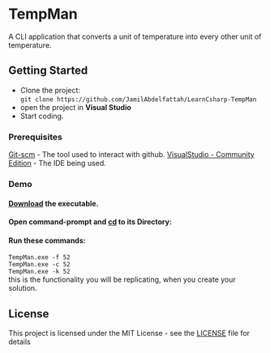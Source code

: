 # TempMan
A CLI application that converts a unit of temperature into every other unit of temperature.

## Getting Started
* Clone the project: <br/>
```git clone https://github.com/JamilAbdelfattah/LearnCsharp-TempMan```
* open the project in **Visual Studio**
* Start coding.

### Prerequisites
[Git-scm](https://git-scm.com/) - The tool used to interact with github.
[VisualStudio - Community Edition](https://visualstudio.microsoft.com/vs/community/) - The IDE being used.

### Demo
#### [Download](https://github.com/JamilAbdelfattah/LearnCsharp-TempMan/blob/master/LICENSE) the executable.
#### Open command-prompt and [cd](https://docs.microsoft.com/en-us/windows-server/administration/windows-commands/cd) to its Directory:<br/>
#### Run these commands: <br/>
```TempMan.exe -f 52```<br/>
```TempMan.exe -c 52```<br/>
```TempMan.exe -k 52```<br/>
this is the functionality you will be replicating, when you create your solution.

## License
This project is licensed under the MIT License - see the [LICENSE](https://github.com/JamilAbdelfattah/LearnCsharp-TempMan/blob/master/LICENSE) file for details
